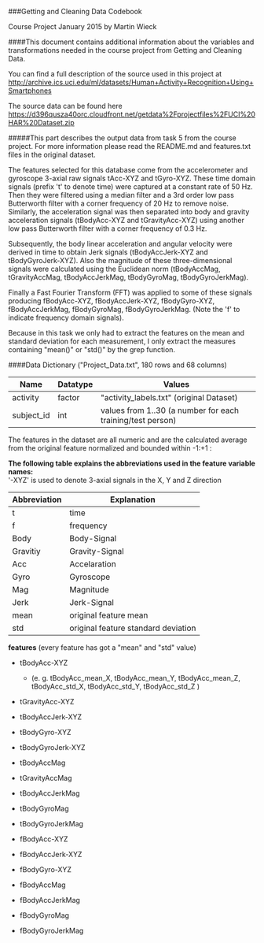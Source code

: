 ###Getting and Cleaning Data Codebook

Course Project January 2015 by Martin Wieck

####This document contains additional information about the variables and transformations needed in the course project from Getting and Cleaning Data.

You can find a full description of the source used in this project at  
http://archive.ics.uci.edu/ml/datasets/Human+Activity+Recognition+Using+Smartphones

The source data can be found here  
https://d396qusza40orc.cloudfront.net/getdata%2Fprojectfiles%2FUCI%20HAR%20Dataset.zip

#####This part describes the output data from task 5 from the course project. For more information please read the README.md and features.txt files in the original dataset.

The features selected for this database come from the accelerometer and gyroscope 3-axial raw signals tAcc-XYZ and tGyro-XYZ. These time domain signals (prefix 't' to denote time) were captured at a constant rate of 50 Hz. Then they were filtered using a median filter and a 3rd order low pass Butterworth filter with a corner frequency of 20 Hz to remove noise. Similarly, the acceleration signal was then separated into body and gravity acceleration signals (tBodyAcc-XYZ and tGravityAcc-XYZ) using another low pass Butterworth filter with a corner frequency of 0.3 Hz.

Subsequently, the body linear acceleration and angular velocity were derived in time to obtain Jerk signals (tBodyAccJerk-XYZ and tBodyGyroJerk-XYZ). Also the magnitude of these three-dimensional signals were calculated using the Euclidean norm (tBodyAccMag, tGravityAccMag, tBodyAccJerkMag, tBodyGyroMag, tBodyGyroJerkMag).

Finally a Fast Fourier Transform (FFT) was applied to some of these signals producing fBodyAcc-XYZ, fBodyAccJerk-XYZ, fBodyGyro-XYZ, fBodyAccJerkMag, fBodyGyroMag, fBodyGyroJerkMag. (Note the 'f' to indicate frequency domain signals).

Because in this task we only had to extract the features on the mean and standard deviation for each measurement, I only extract the measures containing "mean()" or "std()" by the grep function.

####Data Dictionary ("Project_Data.txt", 180 rows and 68 columns)

Name  | Datatype | Values
----- | -------- | -------
activity     | factor     | "activity_labels.txt" (original Dataset)
subject_id     | int      | values from 1..30 (a number for each training/test person)

The features in the dataset are all numeric and are the calculated average from the original feature normalized and bounded within -1:+1 :

__The following table explains the abbreviations used in the feature variable names:__  
'-XYZ' is used to denote 3-axial signals in the X, Y and Z direction  

Abbreviation  | Explanation
------------- | -------------
t             | time         
f  | frequency
Body    |    Body-Signal  
Gravitiy |   Gravity-Signal  
Acc       |  Accelaration  
Gyro       | Gyroscope  
Mag         |Magnitude  
Jerk        |Jerk-Signal
mean | original feature mean
std | original feature standard deviation

__features__  (every feature has got a "mean" and "std" value)  

* tBodyAcc-XYZ
    + (e. g. tBodyAcc_mean_X, tBodyAcc_mean_Y, tBodyAcc_mean_Z, tBodyAcc_std_X, tBodyAcc_std_Y, tBodyAcc_std_Z )

* tGravityAcc-XYZ  
* tBodyAccJerk-XYZ  
* tBodyGyro-XYZ  
* tBodyGyroJerk-XYZ  
* tBodyAccMag  
* tGravityAccMag  
* tBodyAccJerkMag  
* tBodyGyroMag  
* tBodyGyroJerkMag  
* fBodyAcc-XYZ  
* fBodyAccJerk-XYZ  
* fBodyGyro-XYZ  
* fBodyAccMag  
* fBodyAccJerkMag  
* fBodyGyroMag  
* fBodyGyroJerkMag  


